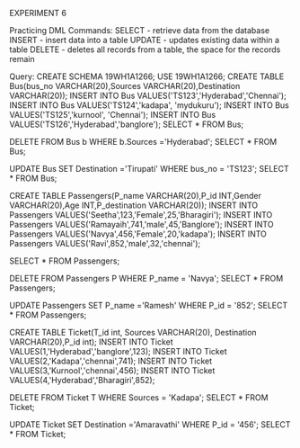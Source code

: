 EXPERIMENT 6

Practicing DML Commands:
SELECT - retrieve data from the  database
INSERT - insert data into a table
UPDATE - updates existing data within a table
DELETE - deletes all records from a table, the space for the records remain

Query:
CREATE SCHEMA 19WH1A1266;
USE 19WH1A1266;
CREATE TABLE Bus(bus_no VARCHAR(20),Sources VARCHAR(20),Destination VARCHAR(20));
INSERT INTO Bus VALUES('TS123','Hyderabad','Chennai');
INSERT INTO Bus VALUES('TS124','kadapa',   'mydukuru');
INSERT INTO Bus VALUES('TS125','kurnool',  'Chennai');
INSERT INTO Bus VALUES('TS126','Hyderabad','banglore');
SELECT * FROM Bus;

DELETE FROM Bus b WHERE b.Sources ='Hyderabad';
SELECT * FROM Bus;

UPDATE Bus SET Destination ='Tirupati' WHERE bus_no = 'TS123';
SELECT * FROM Bus;
               
CREATE TABLE Passengers(P_name VARCHAR(20),P_id INT,Gender VARCHAR(20),Age INT,P_destination VARCHAR(20));
INSERT INTO Passengers VALUES('Seetha',123,'Female',25,'Bharagiri');
INSERT INTO Passengers VALUES('Ramayaih',741,'male',45,'Banglore');
INSERT INTO Passengers VALUES('Navya',456,'Female',20,'kadapa');
INSERT INTO Passengers VALUES('Ravi',852,'male',32,'chennai');

SELECT * FROM Passengers;

DELETE FROM Passengers P  WHERE P_name = 'Navya';
SELECT * FROM Passengers;

UPDATE Passengers SET P_name ='Ramesh' WHERE P_id = '852';
SELECT * FROM Passengers;

CREATE TABLE Ticket(T_id int, Sources VARCHAR(20),  Destination VARCHAR(20),P_id int);
INSERT INTO Ticket VALUES(1,'Hyderabad','banglore',123);
INSERT INTO Ticket VALUES(2,'Kadapa','chennai',741);
INSERT INTO Ticket VALUES(3,'Kurnool','chennai',456);
INSERT INTO Ticket VALUES(4,'Hyderabad','Bharagiri',852);

DELETE FROM Ticket T  WHERE Sources = 'Kadapa';
SELECT * FROM Ticket;

UPDATE Ticket SET Destination  ='Amaravathi' WHERE P_id = '456';
SELECT * FROM Ticket;

